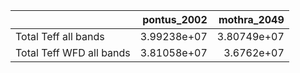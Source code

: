 |                          |   pontus_2002 |   mothra_2049 |
|:-------------------------|--------------:|--------------:|
| Total Teff all bands     |   3.99238e+07 |   3.80749e+07 |
| Total Teff WFD all bands |   3.81058e+07 |   3.6762e+07  |
